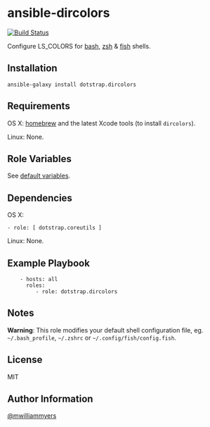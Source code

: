 ansible-dircolors
=================
[![Build Status](https://travis-ci.org/dotstrap/ansible-dircolors.svg)](https://travis-ci.org/dotstrap/ansible-dircolors)

Configure LS_COLORS for [bash], [zsh] & [fish] shells.

Installation
------------

```
ansible-galaxy install dotstrap.dircolors
```

Requirements
------------

OS X: [homebrew] and the latest Xcode tools (to install `dircolors`).

Linux: None.

Role Variables
--------------

See [default variables].

Dependencies
------------

OS X:

```
- role: [ dotstrap.coreutils ]
```

Linux: None.

Example Playbook
----------------

```
    - hosts: all
      roles:
         - role: dotstrap.dircolors
```

Notes
-----

__Warning__: This role modifies your default shell configuration file, eg.
`~/.bash_profile`, `~/.zshrc` or `~/.config/fish/config.fish`.

License
-------

MIT

Author Information
------------------

[@mwilliammyers]

[@mwilliammyers]: https://github.com/mwilliammyers
[aura]: https://github.com/aurapm/aura
[bash]: https://www.gnu.org/software/bash/manual/bashref.html
[default variables]: defaults/main.yml
[dotstrap]: https://github.com/mwilliammyers/dotstrap
[fasd]: https://github.com/clvv/fasd
[files]: files/
[fish]: http://fishshell.com/
[homebrew]: https://github.com/Homebrew/homebrew
[pure]: https://github.com/sindresorhus/pure
[variables]: vars/main.yml
[variables]: vars/main.yml
[yaourt]: https://github.com/archlinuxfr/yaourt
[z]: https://github.com/rupa/z
[zsh]: http://zsh.sourceforge.net

